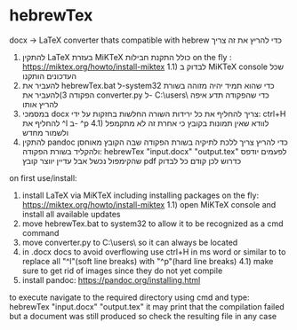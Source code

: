 # hebrewTex
docx -> LaTeX converter thats compatible with hebrew
כדי להריץ את זה צריך 
1) להתקין LaTeX בעזרת MiKTeX כולל התקנת חבילות on the fly :  https://miktex.org/howto/install-miktex
1.1) לבדוק ב MiKTeX console שכל העדכונים הותקנו
2) להעביר את hebrewTex.bat ל-system32 כדי שהוא תמיד יהיה מזוהה בשורת הפקודה
3)להעביר את converter.py ל- C:\users\ כדי שהפקודה תדע איפה להריץ אותו
4) במסמכי docx צריך להחליף את כל ירידות השורה החלשות בחזקות על ידי:
ctrl+H
להחליף את ^l 
ב- ^p
4.1) לוודא שאין תמונות בקובץ כי אחרת זה לא מתקמפל
ולשמור מחדש
5) להתקין pandoc
כדי להריץ צריך ללכת לתיקיה בשורת הפקודה שבה הקובץ מאוחסן ולהקליד בשורת הפקודה:
hebrewTex "input.docx" "output.tex"
לפעמים יודפס שהקימפול נכשל אבל עדיין יווצר קובץ pdf כדרוש לכן קודם כל לבדוק

on first use/install:
1) install LaTeX via MiKTeX including installing packages on the fly: https://miktex.org/howto/install-miktex
1.1) open MiKTeX console and install all available updates
2) move hebrewTex.bat to system32 to allow it to be recognized as a cmd command
3) move converter.py to C:\users\ so it can always be located
4) in .docx docs to avoid overflowing use ctrl+H in ms word or similar to to replace all "^l"(soft line breaks) with "^p"(hard line breaks)
4.1) make sure to get rid of images since they do not yet compile
5) install pandoc: https://pandoc.org/installing.html

to execute navigate to the required directory using cmd and type:
hebrewTex "input.docx" "output.tex"
it may print that the compilation failed but a document was still produced so check the resulting file in any case
